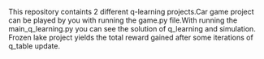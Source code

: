 This repository containts 2 different q-learning projects.Car game project can be played by you with running the game.py file.With running the main_q_learning.py you can see the solution of q_learning and simulation.
Frozen lake project yields the total reward gained after some iterations of q_table update.
